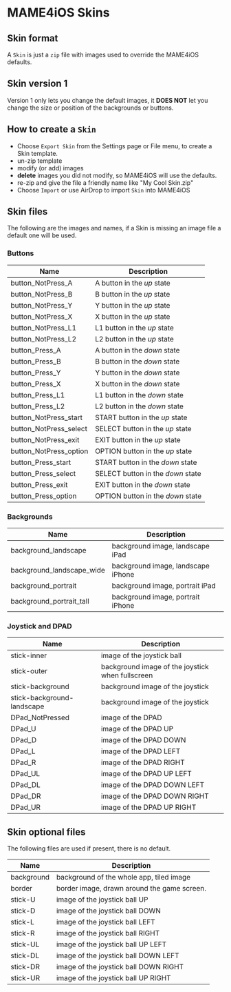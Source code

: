 # MAME4iOS Skins

## Skin format
A `Skin` is just a `zip` file with images used to override the MAME4iOS defaults.

## Skin version 1
Version 1 only lets you change the default images, it **DOES NOT** let you change the size or position of the backgrounds or buttons.

## How to create a `Skin`
* Choose `Export Skin` from the Settings page or File menu, to create a Skin template.
* un-zip template
* modify (or add) images
* **delete** images you did not modify, so MAME4iOS will use the defaults.
* re-zip and give the file a friendly name like "My Cool Skin.zip"
* Choose `Import` or use AirDrop to import `Skin` into MAME4iOS

## Skin files
The following are the images and names, if a Skin is missing an image file a default one will be used.

### Buttons
Name                    | Description
----------------------- | -------------------------------------
button_NotPress_A       | A button in the *up* state
button_NotPress_B       | B button in the *up* state
button_NotPress_Y       | Y button in the *up* state
button_NotPress_X       | X button in the *up* state
button_NotPress_L1      | L1 button in the *up* state
button_NotPress_L2      | L2 button in the *up* state
button_Press_A          | A button in the *down* state
button_Press_B          | B button in the *down* state
button_Press_Y          | Y button in the *down* state
button_Press_X          | X button in the *down* state
button_Press_L1         | L1 button in the *down* state
button_Press_L2         | L2 button in the *down* state
button_NotPress_start   | START button in the *up* state
button_NotPress_select  | SELECT button in the *up* state
button_NotPress_exit    | EXIT button in the *up* state
button_NotPress_option  | OPTION button in the *up* state
button_Press_start      | START button in the *down* state
button_Press_select     | SELECT button in the *down* state
button_Press_exit       | EXIT button in the *down* state
button_Press_option     | OPTION button in the *down* state

### Backgrounds
Name                        | Description
--------------------------- | -------------------------------------
background_landscape        | background image, landscape iPad
background_landscape_wide   | background image, landscape iPhone
background_portrait         | background image, portrait iPad
background_portrait_tall    | background image, portrait iPhone

### Joystick and DPAD
Name                        | Description
--------------------------- | -------------------------------------
stick-inner                 | image of the joystick ball
stick-outer                 | background image of the joystick when fullscreen
stick-background            | background image of the joystick 
stick-background-landscape  | background image of the joystick
DPad_NotPressed             | image of the DPAD
DPad_U                      | image of the DPAD UP
DPad_D                      | image of the DPAD DOWN
DPad_L                      | image of the DPAD LEFT
DPad_R                      | image of the DPAD RIGHT
DPad_UL                     | image of the DPAD UP LEFT
DPad_DL                     | image of the DPAD DOWN LEFT
DPad_DR                     | image of the DPAD DOWN RIGHT
DPad_UR                     | image of the DPAD UP RIGHT

## Skin optional files
The following files are used if present, there is no default.

Name                    | Description
----------------------- | -------------------------------------
background              | background of the whole app, tiled image
border                  | border image, drawn around the game screen.
stick-U                 | image of the joystick ball UP
stick-D                 | image of the joystick ball DOWN
stick-L                 | image of the joystick ball LEFT
stick-R                 | image of the joystick ball RIGHT
stick-UL                | image of the joystick ball UP LEFT
stick-DL                | image of the joystick ball DOWN LEFT
stick-DR                | image of the joystick ball DOWN RIGHT
stick-UR                | image of the joystick ball UP RIGHT




